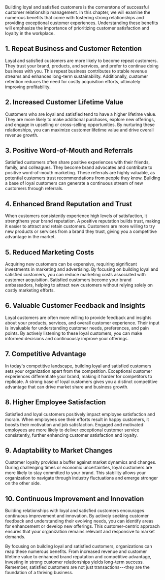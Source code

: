 
Building loyal and satisfied customers is the cornerstone of successful customer relationship management. In this chapter, we will examine the numerous benefits that come with fostering strong relationships and providing exceptional customer experiences. Understanding these benefits will emphasize the importance of prioritizing customer satisfaction and loyalty in the workplace.

**1. Repeat Business and Customer Retention**
---------------------------------------------

Loyal and satisfied customers are more likely to become repeat customers. They trust your brand, products, and services, and prefer to continue doing business with you. This repeat business contributes to stable revenue streams and enhances long-term sustainability. Additionally, customer retention reduces the need for costly acquisition efforts, ultimately improving profitability.

**2. Increased Customer Lifetime Value**
----------------------------------------

Customers who are loyal and satisfied tend to have a higher lifetime value. They are more likely to make additional purchases, explore new offerings, and engage in upselling or cross-selling opportunities. By nurturing these relationships, you can maximize customer lifetime value and drive overall revenue growth.

**3. Positive Word-of-Mouth and Referrals**
-------------------------------------------

Satisfied customers often share positive experiences with their friends, family, and colleagues. They become brand advocates and contribute to positive word-of-mouth marketing. These referrals are highly valuable, as potential customers trust recommendations from people they know. Building a base of loyal customers can generate a continuous stream of new customers through referrals.

**4. Enhanced Brand Reputation and Trust**
------------------------------------------

When customers consistently experience high levels of satisfaction, it strengthens your brand reputation. A positive reputation builds trust, making it easier to attract and retain customers. Customers are more willing to try new products or services from a brand they trust, giving you a competitive advantage in the market.

**5. Reduced Marketing Costs**
------------------------------

Acquiring new customers can be expensive, requiring significant investments in marketing and advertising. By focusing on building loyal and satisfied customers, you can reduce marketing costs associated with customer acquisition. Satisfied customers become your brand ambassadors, helping to attract new customers without relying solely on costly marketing efforts.

**6. Valuable Customer Feedback and Insights**
----------------------------------------------

Loyal customers are often more willing to provide feedback and insights about your products, services, and overall customer experience. Their input is invaluable for understanding customer needs, preferences, and pain points. By actively listening to these loyal customers, you can make informed decisions and continuously improve your offerings.

**7. Competitive Advantage**
----------------------------

In today's competitive landscape, building loyal and satisfied customers sets your organization apart from the competition. Exceptional customer experiences differentiate your brand, making it harder for competitors to replicate. A strong base of loyal customers gives you a distinct competitive advantage that can drive market share and business growth.

**8. Higher Employee Satisfaction**
-----------------------------------

Satisfied and loyal customers positively impact employee satisfaction and morale. When employees see their efforts result in happy customers, it boosts their motivation and job satisfaction. Engaged and motivated employees are more likely to deliver exceptional customer service consistently, further enhancing customer satisfaction and loyalty.

**9. Adaptability to Market Changes**
-------------------------------------

Customer loyalty provides a buffer against market dynamics and changes. During challenging times or economic uncertainties, loyal customers are more likely to stay committed to your brand. This stability allows your organization to navigate through industry fluctuations and emerge stronger on the other side.

**10. Continuous Improvement and Innovation**
---------------------------------------------

Building relationships with loyal and satisfied customers encourages continuous improvement and innovation. By actively seeking customer feedback and understanding their evolving needs, you can identify areas for enhancement or develop new offerings. This customer-centric approach ensures that your organization remains relevant and responsive to market demands.

By focusing on building loyal and satisfied customers, organizations can reap these numerous benefits. From increased revenue and customer lifetime value to enhanced brand reputation and competitive advantage, investing in strong customer relationships yields long-term success. Remember, satisfied customers are not just transactions---they are the foundation of a thriving business.

